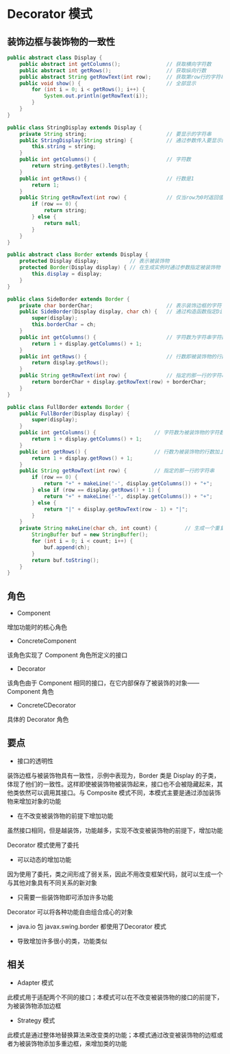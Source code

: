 # Decorator 模式

## 装饰边框与装饰物的一致性

```java
public abstract class Display {
    public abstract int getColumns();               // 获取横向字符数
    public abstract int getRows();                  // 获取纵向行数
    public abstract String getRowText(int row);     // 获取第row行的字符串
    public void show() {                            // 全部显示
        for (int i = 0; i < getRows(); i++) {
            System.out.println(getRowText(i));
        }
    }
}

public class StringDisplay extends Display {
    private String string;                          // 要显示的字符串
    public StringDisplay(String string) {           // 通过参数传入要显示的字符串
        this.string = string;
    }
    public int getColumns() {                       // 字符数
        return string.getBytes().length;
    }
    public int getRows() {                          // 行数是1
        return 1;
    }
    public String getRowText(int row) {             // 仅当row为0时返回值
        if (row == 0) {
            return string;
        } else {
            return null;
        }
    }
}

public abstract class Border extends Display {
    protected Display display;          // 表示被装饰物
    protected Border(Display display) { // 在生成实例时通过参数指定被装饰物
        this.display = display;
    }
}

public class SideBorder extends Border {
    private char borderChar;                        // 表示装饰边框的字符
    public SideBorder(Display display, char ch) {   // 通过构造函数指定Display和装饰边框字符
        super(display);
        this.borderChar = ch;
    }
    public int getColumns() {                       // 字符数为字符串字符数加上两侧边框字符数
        return 1 + display.getColumns() + 1;
    }
    public int getRows() {                          // 行数即被装饰物的行数
        return display.getRows();
    }
    public String getRowText(int row) {             // 指定的那一行的字符串为被装饰物的字符串加上两侧的边框的字符
        return borderChar + display.getRowText(row) + borderChar;
    }
}

public class FullBorder extends Border {
    public FullBorder(Display display) {
        super(display);
    }
    public int getColumns() {                   // 字符数为被装饰物的字符数加上两侧边框字符数
        return 1 + display.getColumns() + 1;
    }
    public int getRows() {                      // 行数为被装饰物的行数加上上下边框的行数
        return 1 + display.getRows() + 1;
    }
    public String getRowText(int row) {         // 指定的那一行的字符串
        if (row == 0) {                                                 // 上边框
            return "+" + makeLine('-', display.getColumns()) + "+";
        } else if (row == display.getRows() + 1) {                      // 下边框
            return "+" + makeLine('-', display.getColumns()) + "+";
        } else {                                                        // 其他边框
            return "|" + display.getRowText(row - 1) + "|";
        }
    }
    private String makeLine(char ch, int count) {         // 生成一个重复count次字符ch的字符串
        StringBuffer buf = new StringBuffer();
        for (int i = 0; i < count; i++) {
            buf.append(ch);
        }
        return buf.toString();
    }
}
```

## 角色

- Component

增加功能时的核心角色

- ConcreteComponent

该角色实现了 Component 角色所定义的接口

- Decorator

该角色由于 Component 相同的接口，在它内部保存了被装饰的对象——Component 角色

- ConcreteCDecorator

具体的 Decorator 角色

## 要点

- 接口的透明性

装饰边框与被装饰物具有一致性，示例中表现为，Border 类是 Display 的子类，体现了他们的一致性。这样即使被装饰物被装饰起来，接口也不会被隐藏起来，其他类依然可以调用其接口。与 Composite 模式不同，本模式主要是通过添加装饰物来增加对象的功能

- 在不改变被装饰物的前提下增加功能

虽然接口相同，但是越装饰，功能越多，实现不改变被装饰物的前提下，增加功能

Decorator 模式使用了委托

- 可以动态的增加功能

因为使用了委托，类之间形成了弱关系，因此不用改变框架代码，就可以生成一个与其他对象具有不同关系的新对象

- 只需要一些装饰物即可添加许多功能

Decorator 可以将各种功能自由组合成心的对象

- java.io 包 javax.swing.border 都使用了Decorator 模式

- 导致增加许多很小的类，功能类似

## 相关

- Adapter 模式

此模式用于适配两个不同的接口；本模式可以在不改变被装饰物的接口的前提下，为被装饰物添加边框

- Strategy 模式

此模式是通过整体地替换算法来改变类的功能；本模式通过改变被装饰物的边框或者为被装饰物添加多重边框，来增加类的功能
